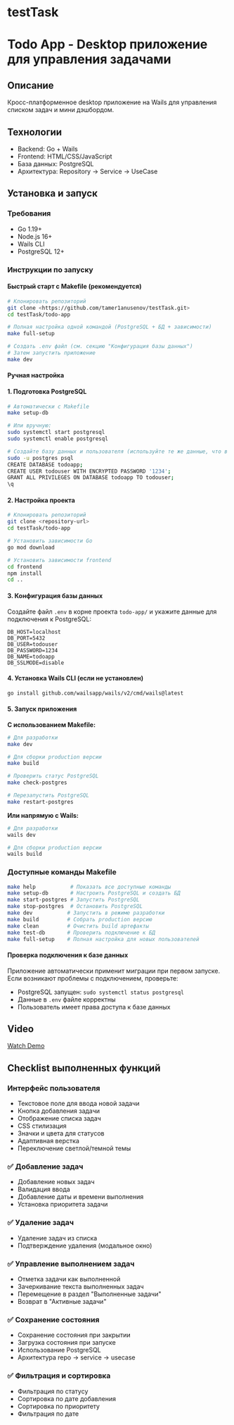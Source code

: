 # testTask

# Todo App - Desktop приложение для управления задачами

## Описание
Кросс-платформенное desktop приложение на Wails для управления списком задач и мини дэшбордом.

## Технологии
- Backend: Go + Wails
- Frontend: HTML/CSS/JavaScript
- База данных: PostgreSQL
- Архитектура: Repository → Service → UseCase

## Установка и запуск

### Требования
- Go 1.19+
- Node.js 16+
- Wails CLI
- PostgreSQL 12+

### Инструкции по запуску

#### Быстрый старт с Makefile (рекомендуется)
```bash
# Клонировать репозиторий
git clone <https://github.com/tamer1anusenov/testTask.git>
cd testTask/todo-app

# Полная настройка одной командой (PostgreSQL + БД + зависимости)
make full-setup

# Создать .env файл (см. секцию "Конфигурация базы данных")
# Затем запустить приложение
make dev
```

#### Ручная настройка

#### 1. Подготовка PostgreSQL
```bash
# Автоматически с Makefile
make setup-db

# Или вручную:
sudo systemctl start postgresql
sudo systemctl enable postgresql

# Создайте базу данных и пользователя (используйте те же данные, что в .env файле)
sudo -u postgres psql
CREATE DATABASE todoapp;
CREATE USER todouser WITH ENCRYPTED PASSWORD '1234';
GRANT ALL PRIVILEGES ON DATABASE todoapp TO todouser;
\q
```

#### 2. Настройка проекта
```bash
# Клонировать репозиторий
git clone <repository-url>
cd testTask/todo-app

# Установить зависимости Go
go mod download

# Установить зависимости frontend
cd frontend
npm install
cd ..
```

#### 3. Конфигурация базы данных
Создайте файл `.env` в корне проекта `todo-app/` и укажите данные для подключения к PostgreSQL:
```env
DB_HOST=localhost
DB_PORT=5432
DB_USER=todouser
DB_PASSWORD=1234
DB_NAME=todoapp
DB_SSLMODE=disable
```

#### 4. Установка Wails CLI (если не установлен)
```bash
go install github.com/wailsapp/wails/v2/cmd/wails@latest
```

#### 5. Запуск приложения

**С использованием Makefile:**
```bash
# Для разработки
make dev

# Для сборки production версии
make build

# Проверить статус PostgreSQL
make check-postgres

# Перезапустить PostgreSQL
make restart-postgres
```

**Или напрямую с Wails:**
```bash
# Для разработки
wails dev

# Для сборки production версии
wails build
```

### Доступные команды Makefile
```bash
make help           # Показать все доступные команды
make setup-db       # Настроить PostgreSQL и создать БД
make start-postgres # Запустить PostgreSQL
make stop-postgres  # Остановить PostgreSQL
make dev           # Запустить в режиме разработки
make build         # Собрать production версию
make clean         # Очистить build артефакты
make test-db       # Проверить подключение к БД
make full-setup    # Полная настройка для новых пользователей
```

#### Проверка подключения к базе данных
Приложение автоматически применит миграции при первом запуске. Если возникают проблемы с подключением, проверьте:
- PostgreSQL запущен: `sudo systemctl status postgresql`
- Данные в `.env` файле корректны
- Пользователь имеет права доступа к базе данных


## Video
[Watch Demo](https://github.com/user-attachments/assets/789a6f4c-1951-4291-91b6-def33db13033)

## Checklist выполненных функций

### Интерфейс пользователя 
- Текстовое поле для ввода новой задачи
- Кнопка добавления задачи
- Отображение списка задач
- CSS стилизация
- Значки и цвета для статусов
- Адаптивная верстка
- Переключение светлой/темной темы

### ✅ Добавление задач 
- Добавление новых задач
- Валидация ввода
- Добавление даты и времени выполнения
- Установка приоритета задачи

### ✅ Удаление задач 
- Удаление задач из списка
- Подтверждение удаления (модальное окно)

### ✅ Управление выполнением задач 
- Отметка задачи как выполненной
- Зачеркивание текста выполненных задач
- Перемещение в раздел "Выполненные задачи"
- Возврат в "Активные задачи"

### ✅ Сохранение состояния 
- Сохранение состояния при закрытии
- Загрузка состояния при запуске
- Использование PostgreSQL
- Архитектура repo → service → usecase

### ✅ Фильтрация и сортировка 
- Фильтрация по статусу
- Сортировка по дате добавления
- Сортировка по приоритету
- Фильтрация по дате
